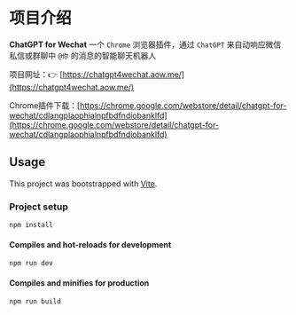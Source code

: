 # 项目介绍

**ChatGPT for Wechat** 一个 `Chrome` 浏览器插件，通过 `ChatGPT` 来自动响应微信私信或群聊中 `@你` 的消息的智能聊天机器人

项目网址：👉️ [https://chatgpt4wechat.aow.me/](https://chatgpt4wechat.aow.me/)

Chrome插件下载：[https://chrome.google.com/webstore/detail/chatgpt-for-wechat/cdlangplaophialnpfbdfndiobanklfd](https://chrome.google.com/webstore/detail/chatgpt-for-wechat/cdlangplaophialnpfbdfndiobanklfd)

## Usage

This project was bootstrapped with [Vite](https://vitejs.dev/).

### Project setup
```
npm install
```

#### Compiles and hot-reloads for development
```
npm run dev
```

#### Compiles and minifies for production
```
npm run build
```